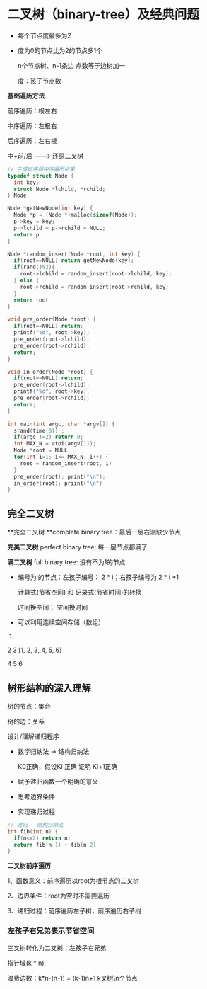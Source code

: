 # 二叉树（binary-tree）及经典问题
 * 每个节点度最多为2

 * 度为0的节点比为2的节点多1个

   n个节点树、n-1条边 点数等于边树加一

   度：孩子节点数



**基础遍历方法**

前序遍历：根左右

中序遍历：左根右

后序遍历：左右根

中+前/后 ---> 还原二叉树

``` cpp
// 生成前序和中序遍历结果
typedef struct Node {
  int key;
  struct Node *lchild, *rchild;
} Node;

Node *getNewNode(int key) {
  Node *p = (Node *)malloc(sizeof(Node));
  p->key = key;
  p->lchild = p->rchild = NULL;
  return p
}

Node *random_insert(Node *root, int key) {
  if(root==NULL) return getNewNode(key);
  if(rand()%2){
    root->lchild = random_insert(root->lchild, key);
  } else {
    root->rchild = random_insert(root->rchild, key)
  }
  return root
}

void pre_order(Node *root) {
  if(root==NULL) return;
  printf("%d", root->key);
  pre_order(root->lchild);
  pre_order(root->rchild);
  return;
}

void in_order(Node *root) {
  if(root==NULL) return;
  pre_order(root->lchild);
  printf("%d", root->key);
  pre_order(root->rchild);
  return;
}

int main(int argc, char *argv[]) {
  srand(time(0)) ;
  if(argc !=2) return 0;
  int MAX_N = atoi(argv[1]);
  Node *root = NULL;
  for(int i=1; i<= MAX_N; i++) {
    root = random_insert(root, i)
  }
  pre_order(root); print("\n");
  in_order(root); priint("\n")
}
```

## 完全二叉树

**完全二叉树 **complete binary tree：最后一层右测缺少节点

**完美二叉树** perfect binary tree: 每一层节点都满了

**满二叉树**  full binary tree: 没有不为1的节点

* 编号为i的节点：左孩子编号： 2 * i；右孩子编号为 2 * i +1

  计算式(节省空间) 和 记录式(节省时间)的转换

  时间换空间； 空间换时间

* 可以利用连续空间存储（数组）

​         1

   2           3                     [1, 2, 3, 4, 5, 6]

4    5    6 



## 树形结构的深入理解

树的节点：集合

树的边：关系



设计/理解递归程序

* 数学归纳法 -> 结构归纳法

  K0正确，假设Ki 正确 证明 Ki+1正确

* 赋予递归函数一个明确的意义

* 思考边界条件

* 实现递归过程

```c++
// 递归 - 结构归纳法
int fib(int n) {
  if(n<=2) return n;
  return fib(n-1) + fib(n-2)
}
```

**二叉树前序遍历**

1、函数意义：前序遍历以root为根节点的二叉树

2、边界条件：root为空时不需要遍历

3、递归过程：前序遍历左子树，前序遍历右子树



### 左孩子右兄弟表示节省空间

三叉树转化为二叉树：左孩子右兄弟

指针域(k * n)

浪费边数：k*n-(n-1) = (k-1)n+1       k叉树\n个节点



 